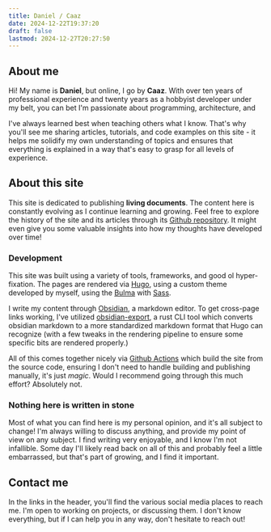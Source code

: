 ```yaml
---
title: Daniel / Caaz
date: 2024-12-22T19:37:20
draft: false
lastmod: 2024-12-27T20:27:50
---
```


## About me
Hi! My name is **Daniel**, but online, I go by **Caaz**. With over ten years of professional experience and twenty years as a hobbyist developer under my belt, you can bet I'm passionate about programming, architecture, and 

I've always learned best when teaching others what I know. That's why you'll see me sharing articles, tutorials, and code examples on this site - it helps me solidify my own understanding of topics and ensures that everything is explained in a way that's easy to grasp for all levels of experience.

## About this site
This site is dedicated to publishing **living documents**. The content here is constantly evolving as I continue learning and growing. Feel free to explore the history of the site and its articles through its [Github repository](https://github.com/Caaz/caaz.github.io). It might even give you some valuable insights into how my thoughts have developed over time!

### Development
This site was built using a variety of tools, frameworks, and good ol hyper-fixation. The pages are rendered via [Hugo](https://gohugo.io/), using a custom theme developed by myself, using the [Bulma](https://bulma.io/) with [Sass](https://sass-lang.com/).

I write my content through [Obsidian](https://obsidian.md/), a markdown editor. To get cross-page links working, I've utilized [obsidian-export](https://github.com/zoni/obsidian-export), a rust CLI tool which converts obsidian markdown to a more standardized markdown format that Hugo can recognize (with a few tweaks in the rendering pipeline to ensure some specific bits are rendered properly.)

All of this comes together nicely via [Github Actions](https://github.com/Caaz/caaz.github.io/actions) which build the site from the source code, ensuring I don't need to handle building and publishing manually, it's just *magic*. Would I recommend going through this much effort? Absolutely not.

### Nothing here is written in stone

Most of what you can find here is my personal opinion, and it's all subject to change! I'm always willing to discuss anything, and provide my point of view on any subject. I find writing very enjoyable, and I know I'm not infallible. Some day I'll likely read back on all of this and probably feel a little embarrassed, but that's part of growing, and I find it important.


## Contact me
In the links in the header, you'll find the various social media places to reach me. I'm open to working on projects, or discussing them. I don't know everything, but if I can help you in any way, don't hesitate to reach out!